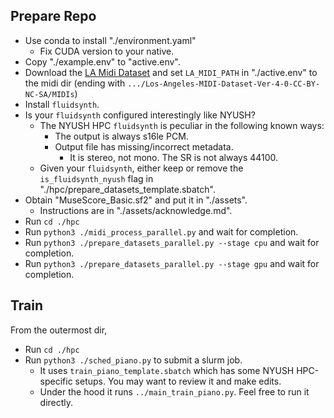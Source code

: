 ## Prepare Repo
- Use conda to install "./environment.yaml"  
  - Fix CUDA version to your native.
- Copy "./example.env" to "active.env".  
- Download the [LA Midi Dataset](https://huggingface.co/datasets/projectlosangeles/Los-Angeles-MIDI-Dataset) and set `LA_MIDI_PATH` in "./active.env" to the midi dir (ending with `.../Los-Angeles-MIDI-Dataset-Ver-4-0-CC-BY-NC-SA/MIDIs`)  
- Install `fluidsynth`.  
- Is your `fluidsynth` configured interestingly like NYUSH? 
  - The NYUSH HPC `fluidsynth` is peculiar in the following known ways:
    - The output is always s16le PCM. 
    - Output file has missing/incorrect metadata. 
      - It is stereo, not mono. The SR is not always 44100. 
  - Given your `fluidsynth`, either keep or remove the `is_fluidsynth_nyush` flag in "./hpc/prepare_datasets_template.sbatch".  
- Obtain "MuseScore_Basic.sf2" and put it in "./assets".  
  - Instructions are in "./assets/acknowledge.md".  
- Run `cd ./hpc`
- Run `python3 ./midi_process_parallel.py` and wait for completion. 
- Run `python3 ./prepare_datasets_parallel.py --stage cpu` and wait for completion. 
- Run `python3 ./prepare_datasets_parallel.py --stage gpu` and wait for completion. 

## Train
From the outermost dir,  
- Run `cd ./hpc`
- Run `python3 ./sched_piano.py` to submit a slurm job. 
  - It uses `train_piano_template.sbatch` which has some NYUSH HPC-specific setups. You may want to review it and make edits. 
  - Under the hood it runs `../main_train_piano.py`. Feel free to run it directly. 
